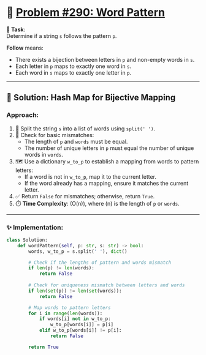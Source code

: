 # 📝 [Problem #290: Word Pattern](https://leetcode.com/problems/word-pattern/description/)

**🎯 Task**:  
Determine if a string `s` follows the pattern `p`.  

**Follow** means:  
- There exists a bijection between letters in `p` and non-empty words in `s`.  
- Each letter in `p` maps to exactly one word in `s`.  
- Each word in `s` maps to exactly one letter in `p`.  

---

## 🌟 Solution: Hash Map for Bijective Mapping  

### Approach:  
1. 🔄 Split the string `s` into a list of words using `split(' ')`.  
2. 📏 Check for basic mismatches:  
   - The length of `p` and `words` must be equal.  
   - The number of unique letters in `p` must equal the number of unique words in `words`.  
3. 🗺️ Use a dictionary `w_to_p` to establish a mapping from words to pattern letters:  
   - If a word is not in `w_to_p`, map it to the current letter.  
   - If the word already has a mapping, ensure it matches the current letter.  
4. ✅ Return `False` for mismatches; otherwise, return `True`.  
5. ⏱️ **Time Complexity**: \(O(n)\), where \(n\) is the length of `p` or `words`.  

---

### ✨ Implementation:  

```python
class Solution:
    def wordPattern(self, p: str, s: str) -> bool:
        words, w_to_p = s.split(' '), dict()

        # Check if the lengths of pattern and words mismatch
        if len(p) != len(words): 
            return False
        
        # Check for uniqueness mismatch between letters and words
        if len(set(p)) != len(set(words)): 
            return False

        # Map words to pattern letters
        for i in range(len(words)):
            if words[i] not in w_to_p: 
                w_to_p[words[i]] = p[i]
            elif w_to_p[words[i]] != p[i]: 
                return False

        return True
```